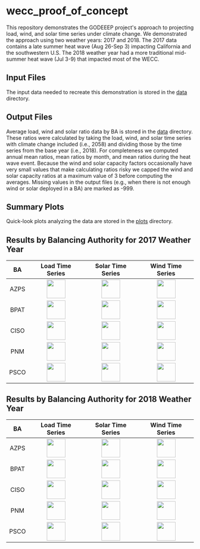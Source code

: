 # wecc_proof_of_concept
This repository demonstrates the GODEEEP project's approach to projecting load, wind, and solar time series under 
climate change. We demonstrated the approach using two weather years: 2017 and 2018. The 2017 data contains a late 
summer heat wave (Aug 26-Sep 3) impacting California and the southwestern U.S. The 2018 weather year had a more 
traditional mid-summer heat wave (Jul 3-9) that impacted most of the WECC.

## Input Files
The input data needed to recreate this demonstration is stored in the [data](data/) directory.

## Output Files
Average load, wind and solar ratio data by BA is stored in the [data](data/) directory. These ratios were calculated 
by taking the load, wind, and solar time series with climate change included (i.e., 2058) and dividing those by the 
time series from the base year (i.e., 2018). For completeness we computed annual mean ratios, mean ratios by month, and 
mean ratios during the heat wave event. Because the wind and solar capacity factors occasionally have very small values 
that make calculating ratios risky we capped the wind and solar capacity ratios at a maximum value of 3 before 
computing the averages. Missing values in the output files (e.g., when there is not enough wind or solar deployed in a 
BA) are marked as -999.

## Summary Plots
Quick-look plots analyzing the data are stored in the [plots](plots/) directory.

## Results by Balancing Authority for 2017 Weather Year
>
| BA | Load Time Series | Solar Time Series | Wind Time Series |
| :-: | :-: | :-: | :-: |
| AZPS  | <img src="plots/2017/AZPS_Load.png" width="50">  | <img src="plots/2017/AZPS_Solar.png" width="50">  | <img src="plots/2017/AZPS_Wind.png" width="50">  |
| BPAT  | <img src="plots/2017/BPAT_Load.png" width="50">  | <img src="plots/2017/BPAT_Solar.png" width="50">  | <img src="plots/2017/BPAT_Wind.png" width="50">  |
| CISO  | <img src="plots/2017/CISO_Load.png" width="50">  | <img src="plots/2017/CISO_Solar.png" width="50">  | <img src="plots/2017/CISO_Wind.png" width="50">  |
| PNM  | <img src="plots/2017/PNM_Load.png" width="50">  | <img src="plots/2017/PNM_Solar.png" width="50">  | <img src="plots/2017/PNM_Wind.png" width="50">  |
| PSCO  | <img src="plots/2017/PSCO_Load.png" width="50">  | <img src="plots/2017/PSCO_Solar.png" width="50">  | <img src="plots/2017/PSCO_Wind.png" width="50">  |

## Results by Balancing Authority for 2018 Weather Year
>
| BA | Load Time Series | Solar Time Series | Wind Time Series |
| :-: | :-: | :-: | :-: |
| AZPS  | <img src="plots/2018/AZPS_Load.png" width="50">  | <img src="plots/2018/AZPS_Solar.png" width="50">  | <img src="plots/2018/AZPS_Wind.png" width="50">  |
| BPAT  | <img src="plots/2018/BPAT_Load.png" width="50">  | <img src="plots/2018/BPAT_Solar.png" width="50">  | <img src="plots/2018/BPAT_Wind.png" width="50">  |
| CISO  | <img src="plots/2018/CISO_Load.png" width="50">  | <img src="plots/2018/CISO_Solar.png" width="50">  | <img src="plots/2018/CISO_Wind.png" width="50">  |
| PNM  | <img src="plots/2018/PNM_Load.png" width="50">  | <img src="plots/2018/PNM_Solar.png" width="50">  | <img src="plots/2018/PNM_Wind.png" width="50">  |
| PSCO  | <img src="plots/2018/PSCO_Load.png" width="50">  | <img src="plots/2018/PSCO_Solar.png" width="50">  | <img src="plots/2018/PSCO_Wind.png" width="50">  |